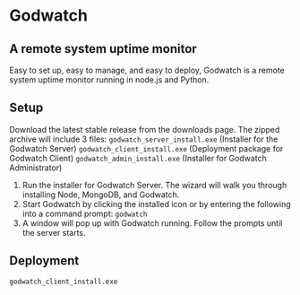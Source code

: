 # Godwatch
## A remote system uptime monitor

Easy to set up, easy to manage, and easy to deploy, Godwatch is a remote system uptime monitor running in node.js and Python.

## Setup
Download the latest stable release from the downloads page. The zipped archive will include 3 files:
 ```godwatch_server_install.exe``` (Installer for the Godwatch Server)
 ```godwatch_client_install.exe``` (Deployment package for Godwatch Client)
 ```godwatch_admin_install.exe``` (Installer for Godwatch Administrator)

1. Run the installer for Godwatch Server. The wizard will walk you through installing Node, MongoDB, and Godwatch.
2. Start Godwatch by clicking the installed icon or by entering the following into a command prompt: ```godwatch```
3. A window will pop up with Godwatch running. Follow the prompts until the server starts.

## Deployment
```godwatch_client_install.exe```
